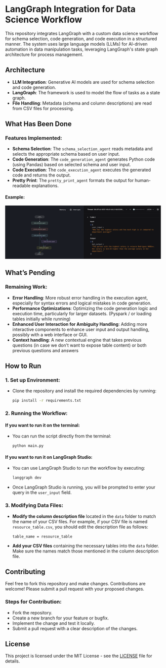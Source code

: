 # LangGraph Integration for Data Science Workflow

This repository integrates LangGraph with a custom data science workflow for schema selection, code generation, and code execution in a structured manner. The system uses large language models (LLMs) for AI-driven automation in data manipulation tasks, leveraging LangGraph's state graph architecture for process management.

## Architecture

- **LLM Integration**: Generative AI models are used for schema selection and code generation.
- **LangGraph**: The framework is used to model the flow of tasks as a state graph.
- **File Handling**: Metadata (schema and column descriptions) are read from CSV files for processing.


## What Has Been Done

### Features Implemented:

- **Schema Selection**: The `schema_selection_agent` reads metadata and selects the appropriate schema based on user input.
- **Code Generation**: The `code_generation_agent` generates Python code (using Pandas) based on selected schema and user input.
- **Code Execution**: The `code_execution_agent` executes the generated code and returns the output.
- **Pretty Print**: The `pretty_print_agent` formats the output for human-readable explanations.

####      Example:
![LangGraph Dev Image](https://github.com/orion29/Query-Bot/blob/154f8b9b6d2d59e73004872f59104e28fb52b08a/assets/langgraph_studio.png)


## What’s Pending

### Remaining Work:

- **Error Handling**: More robust error handling in the execution agent, especially for syntax errors and logical mistakes in code generation.
- **Performance Optimizations**: Optimizing the code generation logic and execution time, particularly for larger datasets. (Pyspark / or loading tables initially while running)
- **Enhanced User Interaction for Ambiguity Handling**: Adding more interactive components to enhance user input and output handling, possibly with a web interface or GUI.
- **Context handling**: A new contextual engine that takes previous questions (in case we don't want to expose table content) or both previous questions and answers 

## How to Run

### 1. Set up Environment:

- Clone the repository and install the required dependencies by running:
    ```bash
    pip install -r requirements.txt
    ```

### 2. Running the Workflow:

#### If you want to run it on the terminal:

- You can run the script directly from the terminal:
    ```bash
    python main.py
    ```

#### If you want to run it on LangGraph Studio:

- You can use LangGraph Studio to run the workflow by executing:
    ```bash
    langgraph dev
    ```

- Once LangGraph Studio is running, you will be prompted to enter your query in the `user_input` field. 

### 3. Modifying Data Files:

- **Modify the column description file** located in the `data` folder to match the name of your CSV files. For example, if your CSV file is named `resource_table.csv`, you should edit the description file as follows:
    ```plaintext
    table_name = resource_table
    ```

- **Add your CSV files** containing the necessary tables into the `data` folder. Make sure the names match those mentioned in the column description file.

## Contributing

Feel free to fork this repository and make changes. Contributions are welcome! Please submit a pull request with your proposed changes.

### Steps for Contribution:
- Fork the repository.
- Create a new branch for your feature or bugfix.
- Implement the change and test it locally.
- Submit a pull request with a clear description of the changes.

## License

This project is licensed under the MIT License - see the [LICENSE](LICENSE) file for details.

